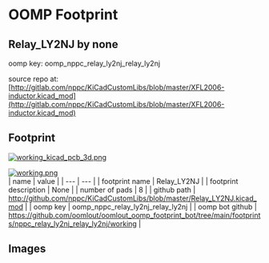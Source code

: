 # OOMP Footprint  
## Relay_LY2NJ  by none  
  
oomp key: oomp_nppc_relay_ly2nj_relay_ly2nj  
  
source repo at: [http://gitlab.com/nppc/KiCadCustomLibs/blob/master/XFL2006-inductor.kicad_mod](http://gitlab.com/nppc/KiCadCustomLibs/blob/master/XFL2006-inductor.kicad_mod)  
## Footprint  
  
[![working_kicad_pcb_3d.png](working_kicad_pcb_3d_600.png)](working_kicad_pcb_3d.png)  
  
[![working.png](working_600.png)](working.png)  
| name | value | 
| --- | --- | 
| footprint name | Relay_LY2NJ | 
| footprint description | None | 
| number of pads | 8 | 
| github path | http://github.com/nppc/KiCadCustomLibs/blob/master/Relay_LY2NJ.kicad_mod | 
| oomp key | oomp_nppc_relay_ly2nj_relay_ly2nj | 
| oomp bot github | https://github.com/oomlout/oomlout_oomp_footprint_bot/tree/main/footprints/nppc_relay_ly2nj_relay_ly2nj/working | 
## Images  
